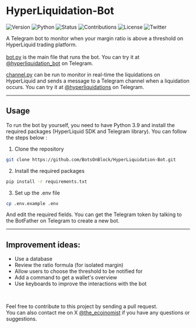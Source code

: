 # HyperLiquidation-Bot

![Version](https://img.shields.io/badge/version-1.0-darkgray) ![Python](https://img.shields.io/badge/python-3.9-blue) ![Status](https://img.shields.io/badge/status-active-brightgreen) ![Contributions](https://img.shields.io/badge/contributions-welcome-orange) ![License](https://img.shields.io/badge/license-GPLv3-green) ![Twitter](https://img.shields.io/badge/twitter-%40the%5Fecoinomist-blue)

A Telegram bot to monitor when your margin ratio is above a threshold on HyperLiquid trading platform.   
</br>
[bot.py](./bot.py) is the main file that runs the bot. You can try it at [@hyperliquidation_bot](https:///t.me/hyperliquidation_bot) on Telegram.   

[channel.py](./channel.py) can be run to monitor in real-time the liquidations on HyperLiquid and sends a message to a Telegram channel when a liquidation occurs. You can try it at [@hyperliquidations](https:///t.me/hyperliquidations) on Telegram.

---

## Usage

To run the bot by yourself, you need to have Python 3.9 and install the required packages (HyperLiquid SDK and Telegram library). You can follow the steps below :

1. Clone the repository

```bash
git clone https://github.com/BotsOnBlock/HyperLiquidation-Bot.git
```

2. Install the required packages

```bash
pip install -r requirements.txt
```

3. Set up the .env file

```bash
cp .env.example .env
```

And edit the required fields. You can get the Telegram token by talking to the BotFather on Telegram to create a new bot.

---

## Improvement ideas:

-   Use a database
-   Review the ratio formula (for isolated margin)
-   Allow users to choose the threshold to be notified for
-   Add a command to get a wallet's overview
-   Use keyboards to improve the interactions with the bot
</br>

Feel free to contribute to this project by sending a pull request.   
You can also contact me on X [@the_ecoinomist](https://x.com/the_ecoinomist) if you have any questions or suggestions.
